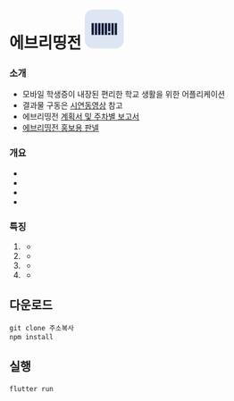 # 에브리띵전 <img src="etc/applogo.png" height="70"> 

### 소개
- 모바일 학생증이 내장된 편리한 학교 생활을 위한 어플리케이션
- 결과물 구동은 [시연동영상](/etc/에브리띵전_앱동영상.mp4) 참고
- 에브리띵전 [계획서 및 주차별 보고서](/etc/계획서_보고서.hwp)
- [에브리띵전 홍보용 판넬](/etc/에브리띵전_판넬.jpg) 

### 개요
- 
- 
- 
- 

### 특징
1. 
    - 
2. 
    - 
3. 
    - 
4. 
    - 

## 다운로드

```
git clone 주소복사
npm install
```

## 실행
```
flutter run
```
